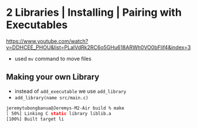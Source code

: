 # 2 Libraries | Installing | Pairing with Executables 

https://www.youtube.com/watch?v=DDHCEE_PHOU&list=PLalVdRk2RC6o5GHu618ARWh0VO0bFlif4&index=3

- used `mv` command to move files

## Making your own Library

- instead of `add_executable` we use `add_library`
- `add_library(name src/main.c)`

```sh
jeremytubongbanua@Jeremys-M2-Air build % make
[ 50%] Linking C static library liblib.a
[100%] Built target li
```